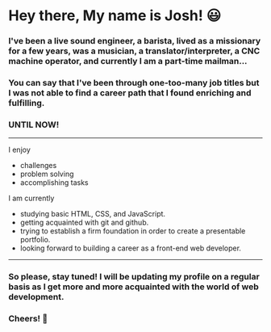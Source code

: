 # Hey there, My name is Josh! 😃

### I've been a live sound engineer, a barista, lived as a missionary for a few years, was a musician, a translator/interpreter, a CNC machine operator, and currently I am a part-time mailman... 

### You can say that I've been through one-too-many job titles but I was not able to find a career path that I found enriching and fulfilling.

### UNTIL NOW!

___

I enjoy

- challenges
- problem solving
- accomplishing tasks

I am currently 

- studying basic HTML, CSS, and JavaScript.
- getting acquainted with git and github. 
- trying to establish a firm foundation in order to create a presentable portfolio. 
- looking forward to building a career as a front-end web developer. 

___

### So please, stay tuned! I will be updating my profile on a regular basis as I get more and more acquainted with the world of web development.  

### Cheers! 🍻 



